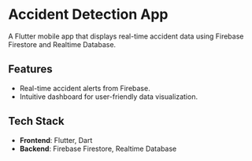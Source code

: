 # Accident Detection App

A Flutter mobile app that displays real-time accident data using Firebase Firestore and Realtime Database.

## Features
- Real-time accident alerts from Firebase.
- Intuitive dashboard for user-friendly data visualization.

## Tech Stack
- **Frontend**: Flutter, Dart
- **Backend**: Firebase Firestore, Realtime Database